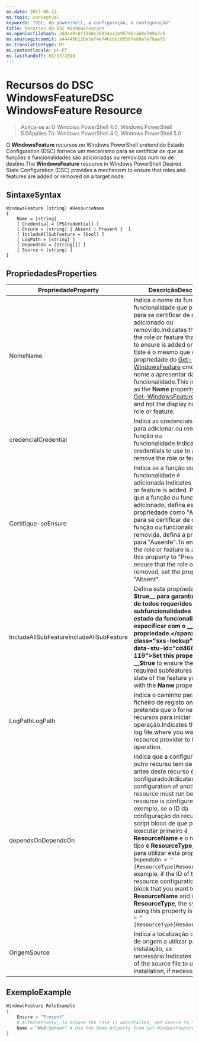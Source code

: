 ```yaml
---
ms.date: 2017-06-12
ms.topic: conceptual
keywords: "DSC, do powershell, a configuração, a configuração"
title: Recursos do DSC WindowsFeature
ms.openlocfilehash: 3dd4a9c6f11b0c76054ca3e95796cab8e709a7c6
ms.sourcegitcommit: a444406120e5af4e746cbbc0558fe89a7e78aef6
ms.translationtype: MT
ms.contentlocale: pt-PT
ms.lasthandoff: 01/17/2018
---
```

# <a name="dsc-windowsfeature-resource"></a><span data-ttu-id="cd466-103">Recursos do DSC WindowsFeature</span><span class="sxs-lookup"><span data-stu-id="cd466-103">DSC WindowsFeature Resource</span></span>

> <span data-ttu-id="cd466-104">Aplica-se a: O Windows PowerShell 4.0, Windows PowerShell 5.0</span><span class="sxs-lookup"><span data-stu-id="cd466-104">Applies To: Windows PowerShell 4.0, Windows PowerShell 5.0</span></span>

<span data-ttu-id="cd466-105">O **WindowsFeature** recursos no Windows PowerShell pretendido Estado Configuration (DSC) fornece um mecanismo para se certificar de que as funções e funcionalidades são adicionadas ou removidas num nó de destino.</span><span class="sxs-lookup"><span data-stu-id="cd466-105">The **WindowsFeature** resource in Windows PowerShell Desired State Configuration (DSC) provides a mechanism to ensure that roles and features are added or removed on a target node.</span></span>

## <a name="syntax"></a><span data-ttu-id="cd466-106">Sintaxe</span><span class="sxs-lookup"><span data-stu-id="cd466-106">Syntax</span></span>

```
WindowsFeature [string] #ResourceName
{
    Name = [string]
    [ Credential = [PSCredential] ]
    [ Ensure = [string] { Absent | Present }  ]
    [ IncludeAllSubFeature = [bool] ]
    [ LogPath = [string] ]
    [ DependsOn = [string[]] ]
    [ Source = [string] ]
}
```

## <a name="properties"></a><span data-ttu-id="cd466-107">Propriedades</span><span class="sxs-lookup"><span data-stu-id="cd466-107">Properties</span></span>

|  <span data-ttu-id="cd466-108">Propriedade</span><span class="sxs-lookup"><span data-stu-id="cd466-108">Property</span></span>  |  <span data-ttu-id="cd466-109">Descrição</span><span class="sxs-lookup"><span data-stu-id="cd466-109">Description</span></span>   | 
|---|---| 
| <span data-ttu-id="cd466-110">Nome</span><span class="sxs-lookup"><span data-stu-id="cd466-110">Name</span></span>| <span data-ttu-id="cd466-111">Indica o nome da função ou funcionalidade que pretende para se certificar de que é adicionado ou removido.</span><span class="sxs-lookup"><span data-stu-id="cd466-111">Indicates the name of the role or feature that you want to ensure is added or removed.</span></span> <span data-ttu-id="cd466-112">Este é o mesmo que o __nome__ propriedade do [Get-WindowsFeature](/powershell/module/servermanager/Get-WindowsFeature) cmdlet e não o nome a apresentar da função ou funcionalidade.</span><span class="sxs-lookup"><span data-stu-id="cd466-112">This is the same as the __Name__ property from the [Get-WindowsFeature](/powershell/module/servermanager/Get-WindowsFeature) cmdlet, and not the display name of the role or feature.</span></span>| 
| <span data-ttu-id="cd466-113">credencial</span><span class="sxs-lookup"><span data-stu-id="cd466-113">Credential</span></span>| <span data-ttu-id="cd466-114">Indica as credenciais a utilizar para adicionar ou remover a função ou funcionalidade.</span><span class="sxs-lookup"><span data-stu-id="cd466-114">Indicates the credentials to use to add or remove the role or feature.</span></span>| 
| <span data-ttu-id="cd466-115">Certifique-se</span><span class="sxs-lookup"><span data-stu-id="cd466-115">Ensure</span></span>| <span data-ttu-id="cd466-116">Indica se a função ou funcionalidade é adicionada.</span><span class="sxs-lookup"><span data-stu-id="cd466-116">Indicates if the role or feature is added.</span></span> <span data-ttu-id="cd466-117">Para garantir que a função ou funcionalidade adicionado, defina esta propriedade como "Apresente" para se certificar de que a função ou funcionalidade for removida, defina a propriedade para "Ausente".</span><span class="sxs-lookup"><span data-stu-id="cd466-117">To ensure that the role or feature is added, set this property to "Present" To ensure that the role or feature is removed, set the property to "Absent".</span></span>| 
| <span data-ttu-id="cd466-118">IncludeAllSubFeature</span><span class="sxs-lookup"><span data-stu-id="cd466-118">IncludeAllSubFeature</span></span>| <span data-ttu-id="cd466-119">Defina esta propriedade como __$true__ para garantir o estado de todos requeridos subfuncionalidades com o estado da funcionalidade especificar com o __nome__ propriedade.</span><span class="sxs-lookup"><span data-stu-id="cd466-119">Set this property to __$true__ to ensure the state of all required subfeatures with the state of the feature you specify with the __Name__ property.</span></span>| 
| <span data-ttu-id="cd466-120">LogPath</span><span class="sxs-lookup"><span data-stu-id="cd466-120">LogPath</span></span>| <span data-ttu-id="cd466-121">Indica o caminho para um ficheiro de registo onde pretende que o fornecedor de recursos para iniciar a operação.</span><span class="sxs-lookup"><span data-stu-id="cd466-121">Indicates the path to a log file where you want the resource provider to log the operation.</span></span>| 
| <span data-ttu-id="cd466-122">dependsOn</span><span class="sxs-lookup"><span data-stu-id="cd466-122">DependsOn</span></span>| <span data-ttu-id="cd466-123">Indica que a configuração de outro recurso tem de executar antes deste recurso é configurado.</span><span class="sxs-lookup"><span data-stu-id="cd466-123">Indicates that the configuration of another resource must run before this resource is configured.</span></span> <span data-ttu-id="cd466-124">Por exemplo, se o ID da configuração do recurso de script bloco de que pretende executar primeiro é __ResourceName__ e o respetivo tipo é __ResourceType__, a sintaxe para utilizar esta propriedade é `DependsOn = "[ResourceType]ResourceName"`.</span><span class="sxs-lookup"><span data-stu-id="cd466-124">For example, if the ID of the resource configuration script block that you want to run first is __ResourceName__ and its type is __ResourceType__, the syntax for using this property is `DependsOn = "[ResourceType]ResourceName"`.</span></span>| 
| <span data-ttu-id="cd466-125">Origem</span><span class="sxs-lookup"><span data-stu-id="cd466-125">Source</span></span>| <span data-ttu-id="cd466-126">Indica a localização do ficheiro de origem a utilizar para instalação, se necessário.</span><span class="sxs-lookup"><span data-stu-id="cd466-126">Indicates the location of the source file to use for installation, if necessary.</span></span>| 

## <a name="example"></a><span data-ttu-id="cd466-127">Exemplo</span><span class="sxs-lookup"><span data-stu-id="cd466-127">Example</span></span>
```powershell
WindowsFeature RoleExample
{
    Ensure = "Present" 
    # Alternatively, to ensure the role is uninstalled, set Ensure to "Absent"
    Name = "Web-Server" # Use the Name property from Get-WindowsFeature  
}
```

